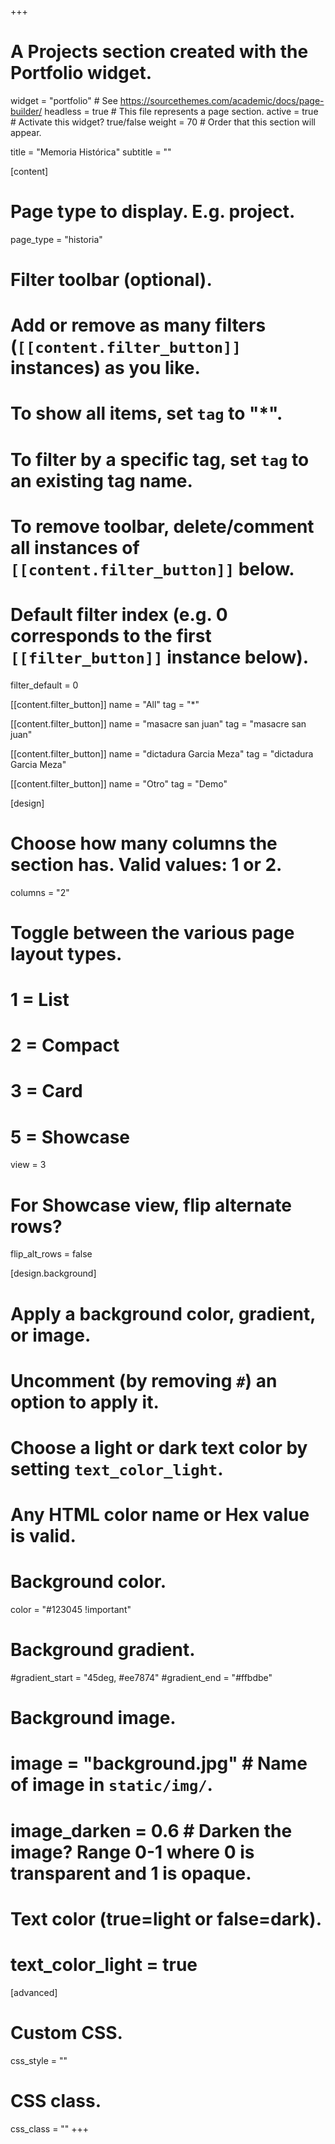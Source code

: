 +++
# A Projects section created with the Portfolio widget.
widget = "portfolio"  # See https://sourcethemes.com/academic/docs/page-builder/
headless = true       # This file represents a page section.
active = true         # Activate this widget? true/false
weight = 70           # Order that this section will appear.

title = "Memoria Histórica"
subtitle = ""

[content]
  # Page type to display. E.g. project.
  page_type = "historia"

  # Filter toolbar (optional).
  # Add or remove as many filters (`[[content.filter_button]]` instances) as you like.
  # To show all items, set `tag` to "*".
  # To filter by a specific tag, set `tag` to an existing tag name.
  # To remove toolbar, delete/comment all instances of `[[content.filter_button]]` below.

  # Default filter index (e.g. 0 corresponds to the first `[[filter_button]]` instance below).
  filter_default = 0

  [[content.filter_button]]
    name = "All"
    tag = "*"

  [[content.filter_button]]
    name = "masacre san juan"
    tag = "masacre san juan"

[[content.filter_button]]
    name = "dictadura Garcia Meza"
    tag = "dictadura Garcia Meza"

  [[content.filter_button]]
    name = "Otro"
    tag = "Demo"

[design]
  # Choose how many columns the section has. Valid values: 1 or 2.
  columns = "2"

  # Toggle between the various page layout types.
  #   1 = List
  #   2 = Compact
  #   3 = Card
  #   5 = Showcase
  view = 3

  # For Showcase view, flip alternate rows?
  flip_alt_rows = false

[design.background]
  # Apply a background color, gradient, or image.
  #   Uncomment (by removing `#`) an option to apply it.
  #   Choose a light or dark text color by setting `text_color_light`.
  #   Any HTML color name or Hex value is valid.

  # Background color.
  color = "#123045 !important"

  # Background gradient.
  #gradient_start = "45deg, #ee7874"
  #gradient_end = "#ffbdbe"
  
  # Background image.
  # image = "background.jpg"  # Name of image in `static/img/`.
  # image_darken = 0.6  # Darken the image? Range 0-1 where 0 is transparent and 1 is opaque.

  # Text color (true=light or false=dark).
  # text_color_light = true  

[advanced]
 # Custom CSS.
 css_style = ""

 # CSS class.
 css_class = ""
+++
